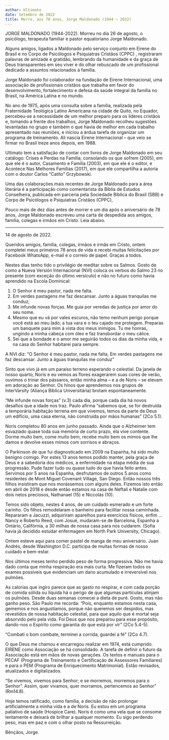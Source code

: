 ```yaml
---
author: Ultimato
date: Setembro de 2022
title: Morre, aos 78 anos, Jorge Maldonado (1944 – 2022)
---
```


JORGE MALDONADO (1944-2022). Morreu no dia 26 de agosto, o psicólogo, terapeuta familiar e pastor equatoriano Jorge Maldonado.
 
Alguns amigos, ligados a Maldonado pelo serviço conjunto em Eirene do Brasil e no Corpo de Psicólogos e Psiquiatras Cristãos (CPPC) , registraram palavras de amizade e gratidão, lembrando da humanidade e da graça de Deus transparentes em seu viver e do olhar rebuscado de um profissional dedicado a assuntos relacionados à família.
 
Jorge Maldonado foi colaborador na fundação de Eirene Internacional, uma associação de profissionais cristãos que trabalha em favor do desenvolvimento, fortalecimento e defesa da saúde integral da família no Brasil, na América Latina e no mundo.
 
No ano de 1975, após uma consulta sobre a família, realizada pela Fraternidade Teológica Latino Americana na cidade de Quito, no Equador, percebeu-se a necessidade de um melhor preparo para os líderes cristãos e, tomando a frente dos trabalhos, Jorge Maldonado recolheu sugestões levantadas no grupo e também o que havia de melhor em cada trabalho apresentado nas reuniões, e iniciou a árdua tarefa de organizar um programa de treinamento. Ali nascia Eirene Internacional – que veio se firmar no Brasil treze anos depois, em 1988.
 
Ultimato tem a satisfação de contar com livros de Jorge Maldonado em seu catálogo: Crises e Perdas na Família; consolando os que sofrem (2005), em que ele é o autor, Casamento e Família (2003), em que ele é o editor, e Acontece Nas Melhores Famílias (2017), em que ele compartilha a autoria com o doutor Carlos “Catito” Grzybowski.
 
Uma das colaborações mais recentes de Jorge Maldonado para a área literária é a participação como comentarista da Bíblia de Estudos Conselheira, publicada em parceria pela Sociedade Bíblica do Brasil (SBB) e Corpo de Psicólogos e Psiquiatras Cristãos (CPPC),

Pouco mais de dez dias antes de morrer e um dia após o aniversário de 78 anos, Jorge Maldonado escreveu uma carta de despedida aos amigos, família, colegas e irmãos em Cristo. Leia abaixo.
 
---
14 de agosto de 2022.
 
Queridos amigos, família, colegas, irmãos e irmãs em Cristo, ontem completei meus primeiros 78 anos de vida e recebi muitas felicitações por Facebook WhatsApp, e-mail e o correio de papel. Graças a todos.
 
Nestes dias tenho tido o privilégio de meditar sobre os Salmos. Gosto de como a Nueva Versión Internacional (NVI) coloca os verbos do Salmo 23 no presente (com exceção do último versículo) e não no futuro como havia aprendido na Escola Dominical:
 
1. O Senhor é meu pastor, nada me falta.  
2. Em verdes pastagens me faz descansar. Junto a águas tranquilas me conduz;
3. Me infunde novas forças.
Me guia por veredas de justiça
por amor do seu nome.
4. Mesmo que eu vá por vales escuros,
não temo nenhum perigo porque você está ao meu lado;
a tua vara e o teu cajado me protegem.
Preparas um banquete para mim
à vista dos meus inimigos.
Tu me honras, ungindo a minha cabeça com óleo
e faz transbordar o meu cálice.
6. Sei que a bondade e o amor me seguirão
todos os dias da minha vida,
e na casa do Senhor habitarei para sempre.
 
A NVI diz: “O Senhor é meu pastor, nada me falta,
Em verdes pastagens me faz descansar. Junto a águas tranquilas me conduz”
 
Sinto que vivo já em um paraíso terreno esperando o celestial. Da janela de nosso quarto, Noris e eu vemos as flores exagerarem suas cores de verão, ouvimos o trinar dos pássaros, então minha alma – e a de Noris – se elevam em adoração ao Senhor. Os hinos que aprendemos nos grupos de InterVarsity (Aliança Bíblica Universitária) brotam espontaneamente.
 
“Me infunde novas forças” (v.3) cada dia, porque cada dia há novos desafios que a idade nos traz. Paulo afirma “sabemos que, se for destruída a temporária habitação terrena em que vivemos, temos da parte de Deus um edifício, uma casa eterna, não construída por mãos humanas” (2Co 5.1).
 
Noris completou 80 anos em junho passado. Ainda que o Alzheimer tem esvaziado quase toda sua memória de curto prazo, ela vive contente. Dorme muito bem, come muito bem, recebe muito bem os mimos que lhe damos e devolve esses mimos com sorrisos e abraços.
 
O Parkinson de que fui diagnosticado em 2009 na Espanha, há sido muito benigno comigo. Por estes 13 anos temos podido manter, pela graça de Deus e a sabedoria dos médicos, a enfermidade na etapa média de sua progressão. Pude fazer tudo ou quase tudo do que havia feito antes. Servimos por 5 anos na Espanha, desfrutamos de outros 5 anos como residentes de Mont Miguel Covenant Village, San Diego. Então nossos três filhos insistiram que nos morássemos com alguns deles. Fizemos isto então em abril de 2018 e desde então estamos na casa de Neftali e Natalie com dois netos preciosos, Nathanael (15) e Niccolás (10).
 
Temos sido objeto, nestes 4 anos, de um cuidado esmerado e um forte carinho. Os filhos remodelaram o banheiro para facilitar nossa caminhada. Repararam a Jacuzzi, adquiriram aparelhos para exercícios físicos, enfim ... Nancy e Roberto Reed, com Josué, mudaram-se de Barcelona, Espanha a Ontário, Califórnia, a 30 milhas de nossa casa para nos cuidarem. (Sofia havia já decidido estudar enfermagem em North Park University, Chicago).
 
Ontem esteve aqui para comer pastel de manga de meu aniversário. Juan Andrés, desde Washington D.C. participa de muitas formas de nosso cuidado e bem-estar.
 
Nos últimos meses tenho perdido peso de forma progressiva. Não me havia dado conta que minha respiração era mais curta. Me fizeram todos os exames possíveis que evidenciam um dano acumulado e irreversível nos pulmões.
 
As calorias que ingiro parece que as gasto no respirar, e com cada porção de comida sólida ou líquida há o perigo de que algumas partículas atinjam os pulmões. Desde duas semanas comecei a dieta de purê. Gosto, mas não ganho peso. São Paulo me recorda: “Pois, enquanto estamos nesta casa, gememos e nos angustiamos, porque não queremos ser despidos, mas revestidos de nossa habitação celestial, para que aquilo que é mortal seja absorvido pelo pela vida. Foi Deus que nos preparou para esse propósito, dando-nos o Espírito como garantia do que está por vir” (2Co 5.4-5).
 
“Combati o bom combate, terminei a corrida, guardei a fé” (2Co 4.7).
 
O que Deus me chamou e encarregou realizar em 1974, está cumprido. EIRENE como Associação se há consolidado. A tarefa de definir o futuro da Associação está em mãos de novas gerações. Os textos e manuais para o PECAF (Programa de Treinamento e Certificação de Assessores Familiares) e para o PEM (Programa de Enriquecimento Matrimonial). Estão revisados, atualizados e digitalizados.
 
“Se vivemos, vivemos para Senhor; e se morremos, morremos para o Senhor”. Assim, quer vivamos, quer morramos, pertencemos ao Senhor” (Rm14.8).
 
Hoje temos ratificado, como família, a decisão de não prolongar artificialmente a minha vida e a de Noris. Eu estou em um programa paliativo de saúde (Hospice Care). Noris é como uma vela que se consome lentamente e deixará de brilhar a qualquer momento. Eu sigo perdendo peso, mas em paz e com o olhar posto na Ressurreição.
 
Bênçãos,
Jorge.